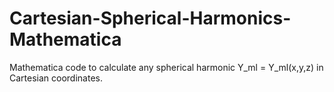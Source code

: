 # Cartesian-Spherical-Harmonics-Mathematica
Mathematica code to calculate any spherical harmonic Y_ml = Y_ml(x,y,z) in Cartesian coordinates.

